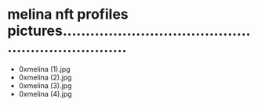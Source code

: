 # melina nft profiles pictures...................................................................
- 0xmelina (1).jpg
- 0xmelina (2).jpg
- 0xmelina (3).jpg
- 0xmelina (4).jpg
